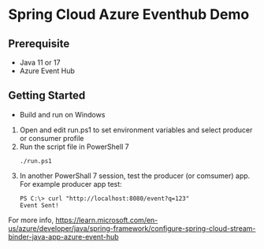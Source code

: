 # Spring Cloud Azure Eventhub Demo 

## Prerequisite
* Java 11 or 17
* Azure Event Hub 


## Getting Started

* Build and run on Windows
1. Open and edit run.ps1 to set environment variables and select producer or consumer profile
2. Run the script file in PowerShell 7
    ```
    ./run.ps1
    ```
3. In another PowerShall 7 session, test the producer (or comsumer) app.
   For example producer app test:
    ```
    PS C:\> curl "http://localhost:8080/event?q=123"
    Event Sent!
    ```

For more info, https://learn.microsoft.com/en-us/azure/developer/java/spring-framework/configure-spring-cloud-stream-binder-java-app-azure-event-hub 